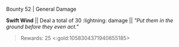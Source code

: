 Bounty 52 | General Damage

**Swift Wind** 
|| Deal a total of 30 :lightning: damage ||
*"Put them in the ground before they even act."* 
> Rewards: 25 <:gold:1058304371940655185>
